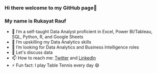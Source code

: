 ### Hi there welcome to my GitHub page👋

### My name is Rukayat Rauf

- 🔭 I’m a self-taught Data Analyst proficient in Excel, Power BI/Tableau, SQL, Python, R, and Google Sheets
- 🌱 I’m upskilling my Data Analytics skills
- 👯 I’m looking for Data Analytics and Business Intelligence roles
- 💬 Let's discuss data
- 📫 How to reach me: [Twitter](https://twitter.com/ratafar13) and [LinkedIn](https://www.linkedin.com/in/rukayatrauf/)
- ⚡ Fun fact: I play Table Tennis every day 😄
